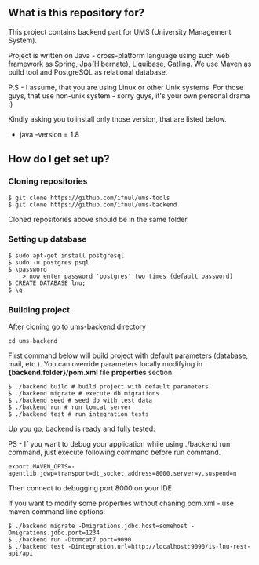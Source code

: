 ## What is this repository for?

This project contains backend part for UMS (University Management System).

Project is written on Java - cross-platform language using such web framework as Spring, Jpa(Hibernate), Liquibase, Gatling. We use Maven as build tool and PostgreSQL as relational database.

P.S - I assume, that you are using Linux or other Unix systems. For those guys, that use non-unix system - sorry guys, it's your own personal drama :)

Kindly asking you to install only those version, that are listed below.

* java -version = 1.8 

## How do I get set up?

### Cloning repositories

```
$ git clone https://github.com/ifnul/ums-tools
$ git clone https://github.com/ifnul/ums-backend
```

Cloned repositories above should be in the same folder.

### Setting up database

```
$ sudo apt-get install postgresql
$ sudo -u postgres psql
$ \password
	> now enter password 'postgres' two times (default password)
$ CREATE DATABASE lnu;
$ \q
```

### Building project

After cloning go to ums-backend directory

```
cd ums-backend
```

First command below will build project with default parameters (database, mail, etc.). 
You can override parameters locally modifying in **{backend.folder}/pom.xml** file **properties** section.

```
$ ./backend build # build project with default parameters
$ ./backend migrate # execute db migrations
$ ./backend seed # seed db with test data
$ ./backend run # run tomcat server 
$ ./backend test # run integration tests 
```
Up you go, backend is ready and fully tested.

PS - If you want to debug your application while using ./backend run command, just execute following command before run command.
```
export MAVEN_OPTS=-agentlib:jdwp=transport=dt_socket,address=8000,server=y,suspend=n
```
Then connect to debugging port 8000 on your IDE.

If you want to modify some properties without chaning pom.xml - use maven command line options:

```
$ ./backend migrate -Dmigrations.jdbc.host=somehost -Dmigrations.jdbc.port=1234
$ ./backend run -Dtomcat7.port=9090
$ ./backend test -Dintegration.url=http://localhost:9090/is-lnu-rest-api/api
```